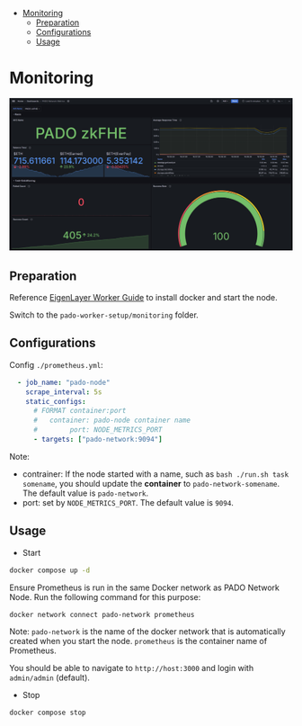 
- [Monitoring](#monitoring)
  - [Preparation](#preparation)
  - [Configurations](#configurations)
  - [Usage](#usage)

# Monitoring

![Monitoring Overview](./assets/monitoring-overview.png)


## Preparation

Reference [EigenLayer Worker Guide](../pado-node/README-EigenLayerWorker.md) to install docker and start the node.

Switch to the `pado-worker-setup/monitoring` folder.


## Configurations

Config `./prometheus.yml`:

```yaml
  - job_name: "pado-node"
    scrape_interval: 5s
    static_configs:
      # FORMAT container:port
      #   container: pado-node container name
      #        port: NODE_METRICS_PORT
      - targets: ["pado-network:9094"]
```

Note: 
- contrainer: If the node started with a name, such as `bash ./run.sh task somename`, you should update the **container** to `pado-network-somename`. The default value is `pado-network`.
- port: set by `NODE_METRICS_PORT`. The default value is `9094`.


## Usage

- Start

```sh
docker compose up -d
```

Ensure Prometheus is run in the same Docker network as PADO Network Node. Run the following command for this purpose:

```sh
docker network connect pado-network prometheus
```

Note: `pado-network` is the name of the docker network that is automatically created when you start the node. `prometheus` is the container name of Prometheus.

You should be able to navigate to `http://host:3000` and login with `admin/admin` (default). 


- Stop

```sh
docker compose stop
```
